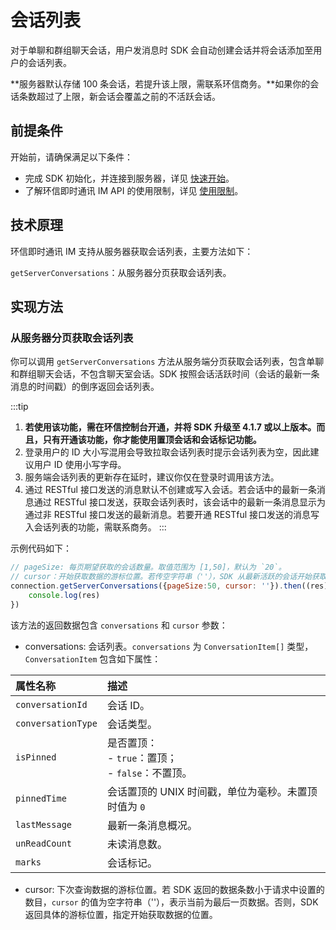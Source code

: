 # 会话列表

<Toc />

对于单聊和群组聊天会话，用户发消息时 SDK 会自动创建会话并将会话添加至用户的会话列表。

**服务器默认存储 100 条会话，若提升该上限，需联系环信商务。**如果你的会话条数超过了上限，新会话会覆盖之前的不活跃会话。

## 前提条件

开始前，请确保满足以下条件：

- 完成 SDK 初始化，并连接到服务器，详见 [快速开始](quickstart.html)。
- 了解环信即时通讯 IM API 的使用限制，详见 [使用限制](/product/limitation.html)。

## 技术原理

环信即时通讯 IM 支持从服务器获取会话列表，主要方法如下：

`getServerConversations`：从服务器分页获取会话列表。

## 实现方法

### 从服务器分页获取会话列表

你可以调用 `getServerConversations` 方法从服务端分页获取会话列表，包含单聊和群组聊天会话，不包含聊天室会话。SDK 按照会话活跃时间（会话的最新一条消息的时间戳）的倒序返回会话列表。

:::tip
1. **若使用该功能，需在环信控制台开通，并将 SDK 升级至 4.1.7 或以上版本。而且，只有开通该功能，你才能使用置顶会话和会话标记功能。**
2. 登录用户的 ID 大小写混用会导致拉取会话列表时提示会话列表为空，因此建议用户 ID 使用小写字母。
3. 服务端会话列表的更新存在延时，建议你仅在登录时调用该方法。
4. 通过 RESTful 接口发送的消息默认不创建或写入会话。若会话中的最新一条消息通过 RESTful 接口发送，获取会话列表时，该会话中的最新一条消息显示为通过非 RESTful 接口发送的最新消息。若要开通 RESTful 接口发送的消息写入会话列表的功能，需联系商务。
:::

示例代码如下：

```javascript
// pageSize: 每页期望获取的会话数量。取值范围为 [1,50]，默认为 `20`。
// cursor：开始获取数据的游标位置。若传空字符串（''），SDK 从最新活跃的会话开始获取。
connection.getServerConversations({pageSize:50, cursor: ''}).then((res)=>{
    console.log(res)
})
```
该方法的返回数据包含 `conversations` 和 `cursor` 参数：

- conversations: 会话列表。`conversations` 为 `ConversationItem[]` 类型，`ConversationItem` 包含如下属性：

| 属性名称 | 描述 |
| :--------- | :----- |
| `conversationId`  | 会话 ID。 |
| `conversationType` | 会话类型。|
| `isPinned` | 是否置顶：<br/> - `true`：置顶；<br/> - `false`：不置顶。 |
| `pinnedTime`| 会话置顶的 UNIX 时间戳，单位为毫秒。未置顶时值为 `0` |
| `lastMessage` | 最新一条消息概况。 |
| `unReadCount` | 未读消息数。 |
| `marks` | 会话标记。|

- cursor: 下次查询数据的游标位置。若 SDK 返回的数据条数小于请求中设置的数目，`cursor` 的值为空字符串（''），表示当前为最后一页数据。否则，SDK 返回具体的游标位置，指定开始获取数据的位置。